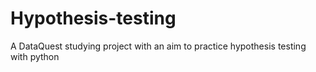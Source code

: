 # Hypothesis-testing
A DataQuest studying project with an aim to practice hypothesis testing with python
